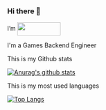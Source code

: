 ### Hi there 👋
I’m    <img src="https://ftp.bmp.ovh/imgs/2020/09/666c9649ff720b8a.png" width="100" height="30" align="center"/>

I'm a Games Backend Engineer 

<!--
**SmauelL/SmauelL** is a ✨ _special_ ✨ repository because its `README.md` (this file) appears on your GitHub profile.
-->

This is my Github stats

[![Anurag's github stats](https://github-readme-stats-mocha-theta.vercel.app/api?username=SmauelL&show_icons=true&theme=vue&count_private=true)](https://github.com/SmauelL/github-readme-stats)

This is my most used languages

[![Top Langs](https://github-readme-stats-mocha-theta.vercel.app/api/top-langs/?username=SmauelL&layout=compact)](https://github.com/SmauelL/github-readme-stats)


